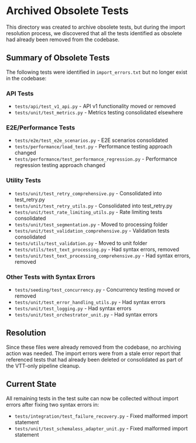 # Archived Obsolete Tests

This directory was created to archive obsolete tests, but during the import resolution process, we discovered that all the tests identified as obsolete had already been removed from the codebase.

## Summary of Obsolete Tests

The following tests were identified in `import_errors.txt` but no longer exist in the codebase:

### API Tests
- `tests/api/test_v1_api.py` - API v1 functionality moved or removed
- `tests/unit/test_metrics.py` - Metrics testing consolidated elsewhere

### E2E/Performance Tests  
- `tests/e2e/test_e2e_scenarios.py` - E2E scenarios consolidated
- `tests/performance/load_test.py` - Performance testing approach changed
- `tests/performance/test_performance_regression.py` - Performance regression testing approach changed

### Utility Tests
- `tests/unit/test_retry_comprehensive.py` - Consolidated into test_retry.py
- `tests/unit/test_retry_utils.py` - Consolidated into test_retry.py
- `tests/unit/test_rate_limiting_utils.py` - Rate limiting tests consolidated
- `tests/unit/test_segmentation.py` - Moved to processing folder
- `tests/unit/test_validation_comprehensive.py` - Validation tests consolidated
- `tests/utils/test_validation.py` - Moved to unit folder
- `tests/utils/test_text_processing.py` - Had syntax errors, removed
- `tests/unit/test_text_processing_comprehensive.py` - Had syntax errors, removed

### Other Tests with Syntax Errors
- `tests/seeding/test_concurrency.py` - Concurrency testing moved or removed
- `tests/unit/test_error_handling_utils.py` - Had syntax errors
- `tests/unit/test_logging.py` - Had syntax errors
- `tests/unit/test_orchestrator_unit.py` - Had syntax errors

## Resolution

Since these files were already removed from the codebase, no archiving action was needed. The import errors were from a stale error report that referenced tests that had already been deleted or consolidated as part of the VTT-only pipeline cleanup.

## Current State

All remaining tests in the test suite can now be collected without import errors after fixing two syntax errors in:
- `tests/integration/test_failure_recovery.py` - Fixed malformed import statement
- `tests/unit/test_schemaless_adapter_unit.py` - Fixed malformed import statement